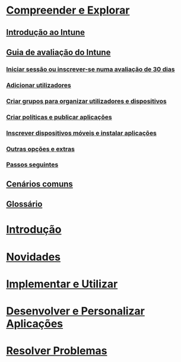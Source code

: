 # [Compreender e Explorar](introduction-to-microsoft-intune.md)
## [Introdução ao Intune](introduction-to-microsoft-intune.md)
## [Guia de avaliação do Intune](get-started-with-a-30-day-trial-of-microsoft-intune.md)
### [Iniciar sessão ou inscrever-se numa avaliação de 30 dias](get-started-with-a-30-day-trial-of-microsoft-intune-step-1.md)
### [Adicionar utilizadores](get-started-with-a-30-day-trial-of-microsoft-intune-step-2.md)
### [Criar grupos para organizar utilizadores e dispositivos](get-started-with-a-30-day-trial-of-microsoft-intune-step-3.md)
### [Criar políticas e publicar aplicações](get-started-with-a-30-day-trial-of-microsoft-intune-step-4.md)
### [Inscrever dispositivos móveis e instalar aplicações](get-started-with-a-30-day-trial-of-microsoft-intune-step-5.md)
### [Outras opções e extras](get-started-with-a-30-day-trial-of-microsoft-intune-step-6.md)
### [Passos seguintes](get-started-with-a-30-day-trial-of-microsoft-intune-step-7.md)
## [Cenários comuns](common-ways-to-use-intune.md)
## [Glossário](intune-glossary.md)

# [Introdução](/intune/get-started/what-to-know-before-you-start-microsoft-intune)
# [Novidades](/intune/whats-new/whats-new-in-microsoft-intune)
<!-- # [Plan and Design](/intune/plan-design/ways-to-do-enterprise-mobility) -->
# [Implementar e Utilizar](/intune/deploy-use/overview-of-device-and-app-lifecycles-in-microsoft-intune)
# [Desenvolver e Personalizar Aplicações](/intune/develop/intune-app-sdk)
# [Resolver Problemas](/intune/troubleshoot/general-troubleshooting-tips-for-microsoft-intune)


<!--HONumber=Sep16_HO5-->


